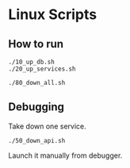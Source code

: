 # Linux Scripts

## How to run

```
./10_up_db.sh
./20_up_services.sh
```
```
./80_down_all.sh
```

## Debugging

Take down one service.

```
./50_down_api.sh
```

Launch it manually from debugger.
